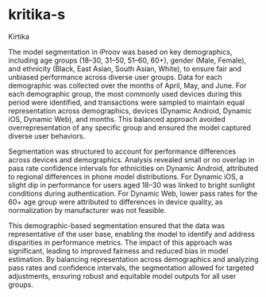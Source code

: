 # kritika-s
Kirtika

The model segmentation in iProov was based on key demographics, including age groups (18–30, 31–50, 51–60, 60+), gender (Male, Female), and ethnicity (Black, East Asian, South Asian, White), to ensure fair and unbiased performance across diverse user groups. Data for each demographic was collected over the months of April, May, and June. For each demographic group, the most commonly used devices during this period were identified, and transactions were sampled to maintain equal representation across demographics, devices (Dynamic Android, Dynamic iOS, Dynamic Web), and months. This balanced approach avoided overrepresentation of any specific group and ensured the model captured diverse user behaviors.

Segmentation was structured to account for performance differences across devices and demographics. Analysis revealed small or no overlap in pass rate confidence intervals for ethnicities on Dynamic Android, attributed to regional differences in phone model distributions. For Dynamic iOS, a slight dip in performance for users aged 18–30 was linked to bright sunlight conditions during authentication. For Dynamic Web, lower pass rates for the 60+ age group were attributed to differences in device quality, as normalization by manufacturer was not feasible.

This demographic-based segmentation ensured that the data was representative of the user base, enabling the model to identify and address disparities in performance metrics. The impact of this approach was significant, leading to improved fairness and reduced bias in model estimation. By balancing representation across demographics and analyzing pass rates and confidence intervals, the segmentation allowed for targeted adjustments, ensuring robust and equitable model outputs for all user groups.
